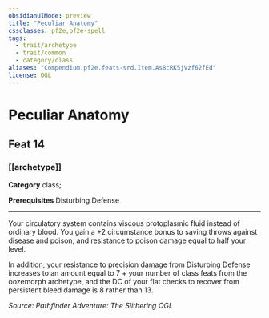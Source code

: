 ```yaml
---
obsidianUIMode: preview
title: "Peculiar Anatomy"
cssclasses: pf2e,pf2e-spell
tags:
  - trait/archetype
  - trait/common
  - category/class
aliases: "Compendium.pf2e.feats-srd.Item.As8cRK5jVzf62fEd"
license: OGL
---
```

# Peculiar Anatomy
## Feat 14
### [[archetype]]

**Category** class; 



**Prerequisites** Disturbing Defense
* * *
Your circulatory system contains viscous protoplasmic fluid instead of ordinary blood. You gain a +2 circumstance bonus to saving throws against disease and poison, and resistance to poison damage equal to half your level.

In addition, your resistance to precision damage from Disturbing Defense increases to an amount equal to 7 + your number of class feats from the oozemorph archetype, and the DC of your flat checks to recover from persistent bleed damage is 8 rather than 13.

*Source: Pathfinder Adventure: The Slithering*
*OGL*